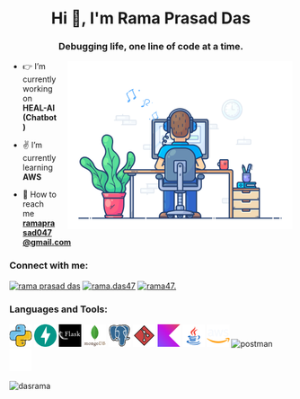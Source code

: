 <h1 align="center">Hi 👋, I'm Rama Prasad Das</h1>
<h3 align="center">Debugging life, one line of code at a time.</h3>
<img align="right" width="400" src="https://raw.githubusercontent.com/SupianIDz/SupianIDz/main/coding.gif" alt="coding" style="margin-left: 20px;">

- 👉 I’m currently working on **HEAL-AI (Chatbot)**

- ✌️ I’m currently learning **AWS**

- 🙌 How to reach me **ramaprasad047@gmail.com**
  
<h3 align="left">Connect with me:</h3>
<p align="left">
<a href="https://www.linkedin.com/in/rama-das/" target="blank"><img align="center" src="https://raw.githubusercontent.com/rahuldkjain/github-profile-readme-generator/master/src/images/icons/Social/linked-in-alt.svg" alt="rama prasad das" height="30" width="40" /></a>
<a href="https://instagram.com/rama.das47" target="blank"><img align="center" src="https://raw.githubusercontent.com/rahuldkjain/github-profile-readme-generator/master/src/images/icons/Social/instagram.svg" alt="rama.das47" height="30" width="40" /></a>
<a href="https://discord.gg/rama47." target="blank"><img align="center" src="https://raw.githubusercontent.com/rahuldkjain/github-profile-readme-generator/master/src/images/icons/Social/discord.svg" alt="rama47." height="30" width="40" /></a>
</p>

<h3 align="left">Languages and Tools:</h3>

<p align="left">
  <img src="https://github.com/dasrama/dasrama/blob/main/python.png" alt="python" width="40" height="40"/>  
  <img src="https://github.com/dasrama/dasrama/blob/main/FastAPI.svg" width="40" height="40"/>
  <img src="https://github.com/dasrama/dasrama/blob/main/pyflask.png" width="40" height="40"/> 
  <img src="https://github.com/dasrama/dasrama/blob/main/mongodb.svg" alt="mongodb" width="40" height="40"/>  
  <img src="https://github.com/dasrama/dasrama/blob/main/PostgresSQL.svg" alt="postgresql" width="40" height="40"/>  
  <img src="https://github.com/dasrama/dasrama/blob/main/git.png" alt="git" width="40" height="40"/>
  <img src="https://github.com/dasrama/dasrama/blob/main/Kotlin Full Color Logo Mark RGB.png" alt="git" width="40" height="40"/>
  <img src="https://github.com/dasrama/dasrama/blob/main/icons8-java-logo-48.png" alt="git" width="40" height="40"/>
  <img src="https://github.com/dasrama/dasrama/blob/main/icons8-aws-logo-48.png" alt="git" width="40" height="40"/>
  <img src="https://www.vectorlogo.zone/logos/getpostman/getpostman-icon.svg" alt="postman" width="40" height="40"/>
  <img src="https://github.com/dasrama/dasrama/blob/main/ngrok-white.svg" alt="ngrok" width="40" height="40"/>  
</p>

<p><img align="center" src="https://github-readme-streak-stats.herokuapp.com/?user=dasrama&" alt="dasrama" /></p>
